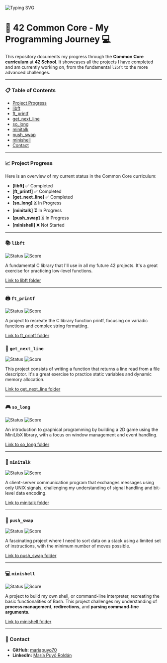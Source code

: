 ![Typing SVG](https://readme-typing-svg.herokuapp.com?font=Fira+Code&size=30&duration=3000&pause=500&color=F7F7F7&background=000000&vCenter=true&width=750&lines=Welcome+to+my+42+Common+Core+repository!;Check+out+my+projects+below.)

# 🚀 42 Common Core - My Programming Journey 💻

This repository documents my progress through the **Common Core curriculum** at **42 School**. It showcases all the projects I have completed and am currently working on, from the fundamental `libft` to the more advanced challenges.

---

### 📋 Table of Contents
- [Project Progress](#project-progress)
- [libft](#libft)
- [ft_printf](#ft_printf)
- [get_next_line](#get_next_line)
- [so_long](#so_long)
- [minitalk](#minitalk)
- [push_swap](#push_swap)
- [minishell](#minishell)
- [Contact](#contact)

---

### 📈 Project Progress

Here is an overview of my current status in the Common Core curriculum:

- **[libft]** :white_check_mark: Completed
- **[ft_printf]** :white_check_mark: Completed
- **[get_next_line]** :white_check_mark: Completed
- **[so_long]** :hourglass_flowing_sand: In Progress
- **[minitalk]** :hourglass_flowing_sand: In Progress
- **[push_swap]** :hourglass_flowing_sand: In Progress
- **[minishell]** :x: Not Started

---

### 📚 `libft` 

![Status](https://img.shields.io/badge/status-Completed-brightgreen) ![Score](https://img.shields.io/badge/score-125%2F100-blue)

A fundamental C library that I'll use in all my future 42 projects. It's a great exercise for practicing low-level functions.

[Link to libft folder](./libft)

---

### 🖨️ `ft_printf` 

![Status](https://img.shields.io/badge/status-Completed-brightgreen) ![Score](https://img.shields.io/badge/score-125%2F100-blue)

A project to recreate the C library function printf, focusing on variadic functions and complex string formatting.

[Link to ft_printf folder](./printf)


### 📜 `get_next_line` 

![Status](https://img.shields.io/badge/status-Completed-brightgreen) ![Score](https://img.shields.io/badge/score-125%2F100-blue)

This project consists of writing a function that returns a line read from a file descriptor. It's a great exercise to practice static variables and dynamic memory allocation.

[Link to get_next_line folder](./get_next_line)

---

### 🎮 `so_long` 

![Status](https://img.shields.io/badge/status-In_Progress-yellow) ![Score](https://img.shields.io/badge/score-N%2FA-lightgrey)

An introduction to graphical programming by building a 2D game using the MiniLibX library, with a focus on window management and event handling.

[Link to so_long folder](./so_long)

---

### 💬 `minitalk` 

![Status](https://img.shields.io/badge/status-In_Progress-yellow) ![Score](https://img.shields.io/badge/score-N%2FA-lightgrey)

A client-server communication program that exchanges messages using only UNIX signals, challenging my understanding of signal handling and bit-level data encoding.

[Link to minitalk folder](./minitalk)

---

### 🧮 `push_swap` 

![Status](https://img.shields.io/badge/status-In_Progress-yellow) ![Score](https://img.shields.io/badge/score-N%2FA-lightgrey)

A fascinating project where I need to sort data on a stack using a limited set of instructions, with the minimum number of moves possible.

[Link to push_swap folder](./push_swap)

---

### 💻 `minishell` 

![Status](https://img.shields.io/badge/status-Not_Started-lightgrey) ![Score](https://img.shields.io/badge/score-N%2FA-lightgrey)

A project to build my own shell, or command-line interpreter, recreating the basic functionalities of Bash. This project challenges my understanding of **process management**, **redirections**, and **parsing command-line arguments**.

[Link to minishell folder](./minishell)

---

### 📧 Contact

- **GitHub:** [mariapuyo70](https://github.com/mariapuyo70)
- **LinkedIn:** [María Puyó Roldán](www.linkedin.com/in/maria-puyo-roldan)


